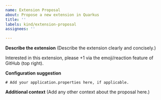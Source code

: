 ```yaml
---
name: Extension Proposal
about: Propose a new extension in Quarkus
title: ''
labels: kind/extension-proposal
assignees: ''

---
```


**Describe the extension**
(Describe the extension clearly and concisely.)

Interested in this extension, please +1 via the emoji/reaction feature of GitHub (top right).

**Configuration suggestion**
```properties
# Add your application.properties here, if applicable.

```

**Additional context**
(Add any other context about the proposal here.)
